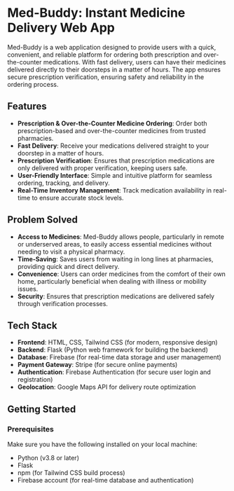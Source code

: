 # Med-Buddy: Instant Medicine Delivery Web App

Med-Buddy is a web application designed to provide users with a quick, convenient, and reliable platform for ordering both prescription and over-the-counter medications. With fast delivery, users can have their medicines delivered directly to their doorsteps in a matter of hours. The app ensures secure prescription verification, ensuring safety and reliability in the ordering process.

## Features

- **Prescription & Over-the-Counter Medicine Ordering**: Order both prescription-based and over-the-counter medicines from trusted pharmacies.
- **Fast Delivery**: Receive your medications delivered straight to your doorstep in a matter of hours.
- **Prescription Verification**: Ensures that prescription medications are only delivered with proper verification, keeping users safe.
- **User-Friendly Interface**: Simple and intuitive platform for seamless ordering, tracking, and delivery.
- **Real-Time Inventory Management**: Track medication availability in real-time to ensure accurate stock levels.

## Problem Solved

- **Access to Medicines**: Med-Buddy allows people, particularly in remote or underserved areas, to easily access essential medicines without needing to visit a physical pharmacy.
- **Time-Saving**: Saves users from waiting in long lines at pharmacies, providing quick and direct delivery.
- **Convenience**: Users can order medicines from the comfort of their own home, particularly beneficial when dealing with illness or mobility issues.
- **Security**: Ensures that prescription medications are delivered safely through verification processes.

## Tech Stack

- **Frontend**: HTML, CSS, Tailwind CSS (for modern, responsive design)
- **Backend**: Flask (Python web framework for building the backend)
- **Database**: Firebase (for real-time data storage and user management)
- **Payment Gateway**: Stripe (for secure online payments)
- **Authentication**: Firebase Authentication (for secure user login and registration)
- **Geolocation**: Google Maps API for delivery route optimization

## Getting Started

### Prerequisites

Make sure you have the following installed on your local machine:

- Python (v3.8 or later)
- Flask
- npm (for Tailwind CSS build process)
- Firebase account (for real-time database and authentication)
